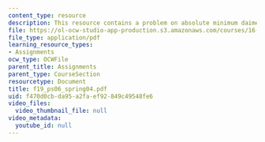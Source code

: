 ```yaml
---
content_type: resource
description: This resource contains a problem on absolute minimum daimeter.
file: https://ol-ocw-studio-app-production.s3.amazonaws.com/courses/16-01-unified-engineering-i-ii-iii-iv-fall-2005-spring-2006/f470d0cbda95a2faef92849c49548fe6_f19_ps06_spring04.pdf
file_type: application/pdf
learning_resource_types:
- Assignments
ocw_type: OCWFile
parent_title: Assignments
parent_type: CourseSection
resourcetype: Document
title: f19_ps06_spring04.pdf
uid: f470d0cb-da95-a2fa-ef92-849c49548fe6
video_files:
  video_thumbnail_file: null
video_metadata:
  youtube_id: null
---
```

